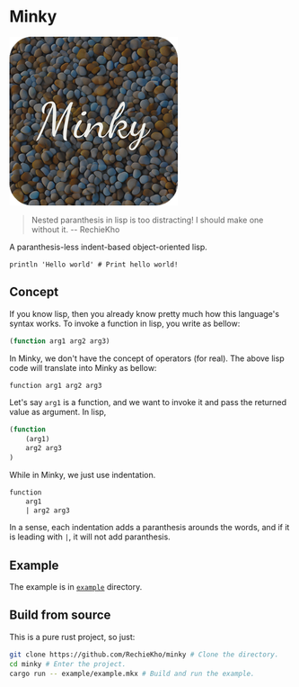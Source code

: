 # Minky

![logo](graphics/logo.png)

> Nested paranthesis in lisp is too distracting! I should make one without it.
> -- RechieKho

A paranthesis-less indent-based object-oriented lisp.

```
println 'Hello world' # Print hello world!
```

## Concept
If you know lisp, then you already know pretty much how this language's syntax works.
To invoke a function in lisp, you write as bellow:

```lisp
(function arg1 arg2 arg3)
```

In Minky, we don't have the concept of operators (for real).
The above lisp code will translate into Minky as bellow:

```
function arg1 arg2 arg3
```

Let's say `arg1` is a function, and we want to invoke it and pass the returned value as argument.
In lisp, 

```lisp
(function 
    (arg1) 
    arg2 arg3
)
```

While in Minky, we just use indentation.

```
function 
    arg1 
    | arg2 arg3
```

In a sense, each indentation adds a paranthesis arounds the words, 
and if it is leading with `|`, it will not add paranthesis.

## Example
The example is in [`example`](example/) directory.

## Build from source
This is a pure rust project, so just:
```sh
git clone https://github.com/RechieKho/minky # Clone the directory.
cd minky # Enter the project.
cargo run -- example/example.mkx # Build and run the example.
```